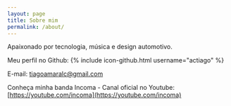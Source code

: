 ```yaml
---
layout: page
title: Sobre mim
permalink: /about/
---
```


Apaixonado por tecnologia, música e design automotivo.

Meu perfil no Github:
{% include icon-github.html username="actiago" %}

E-mail: [tiagoamaralc@gmail.com](tiagoamaralc@gmail.com)

Conheça minha banda Incoma - Canal oficial no Youtube: [https://youtube.com/incoma](https://youtube.com/incoma)
